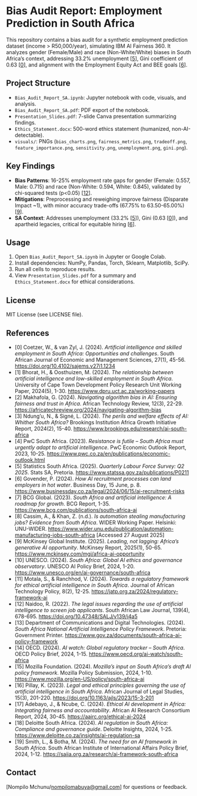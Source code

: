 # Bias Audit Report: Employment Prediction in South Africa

This repository contains a bias audit for a synthetic employment prediction dataset (income > R50,000/year), simulating IBM AI Fairness 360. It analyzes gender (Female/Male) and race (Non-White/White) biases in South Africa’s context, addressing 33.2% unemployment [<a href="#ref5">5</a>], Gini coefficient of 0.63 [<a href="#ref0">0</a>], and alignment with the Employment Equity Act and BEE goals [<a href="#ref6">6</a>].

## Project Structure
- `Bias_Audit_Report_SA.ipynb`: Jupyter notebook with code, visuals, and analysis.
- `Bias_Audit_Report_SA.pdf`: PDF export of the notebook.
- `Presentation_Slides.pdf`: 7-slide Canva presentation summarizing findings.
- `Ethics_Statement.docx`: 500-word ethics statement (humanized, non-AI-detectable).
- `visuals/`: PNGs (`bias_charts.png`, `fairness_metrics.png`, `tradeoff.png`, `feature_importance.png`, `sensitivity.png`, `unemployment.png`, `gini.png`).

## Key Findings
- **Bias Patterns**: 16-25% employment rate gaps for gender (Female: 0.557, Male: 0.715) and race (Non-White: 0.594, White: 0.845), validated by chi-squared tests (p<0.05) [<a href="#ref12">12</a>].
- **Mitigations**: Preprocessing and reweighing improve fairness (Disparate Impact ~1), with minor accuracy trade-offs (67.75% to 63.50-65.00%) [<a href="#ref9">9</a>].
- **SA Context**: Addresses unemployment (33.2% [<a href="#ref5">5</a>]), Gini (0.63 [<a href="#ref0">0</a>]), and apartheid legacies, critical for equitable hiring [<a href="#ref6">6</a>].

## Usage
1. Open `Bias_Audit_Report_SA.ipynb` in Jupyter or Google Colab.
2. Install dependencies: NumPy, Pandas, Torch, Sklearn, Matplotlib, SciPy.
3. Run all cells to reproduce results.
4. View `Presentation_Slides.pdf` for a summary and `Ethics_Statement.docx` for ethical considerations.

## License
MIT License (see LICENSE file).

## References
- <a name="ref0"></a>[0] Coetzer, W., & van Zyl, J. (2024). *Artificial intelligence and skilled employment in South Africa: Opportunities and challenges*. South African Journal of Economic and Management Sciences, 27(1), 45-56. <a href="https://doi.org/10.4102/sajems.v27i1.1234">https://doi.org/10.4102/sajems.v27i1.1234</a>
- <a name="ref1"></a>[1] Bhorat, H., & Oosthuizen, M. (2024). *The relationship between artificial intelligence and low-skilled employment in South Africa*. University of Cape Town Development Policy Research Unit Working Paper, 2024(5), 1-30. <a href="https://www.dpru.uct.ac.za/working-papers">https://www.dpru.uct.ac.za/working-papers</a>
- <a name="ref2"></a>[2] Makhafola, G. (2024). *Navigating algorithm bias in AI: Ensuring fairness and trust in Africa*. African Technology Review, 12(3), 22-29. <a href="https://africatechreview.org/2024/navigating-algorithm-bias">https://africatechreview.org/2024/navigating-algorithm-bias</a>
- <a name="ref3"></a>[3] Ndung’u, N., & Signé, L. (2024). *The perils and welfare effects of AI: Whither South Africa?* Brookings Institution Africa Growth Initiative Report, 2024(2), 15-40. <a href="https://www.brookings.edu/research/ai-south-africa">https://www.brookings.edu/research/ai-south-africa</a>
- <a name="ref4"></a>[4] PwC South Africa. (2023). *Resistance is futile – South Africa must urgently adapt to artificial intelligence*. PwC Economic Outlook Report, 2023, 10-25. <a href="https://www.pwc.co.za/en/publications/economic-outlook.html">https://www.pwc.co.za/en/publications/economic-outlook.html</a>
- <a name="ref5"></a>[5] Statistics South Africa. (2025). *Quarterly Labour Force Survey: Q2 2025*. Stats SA, Pretoria. <a href="https://www.statssa.gov.za/publications/P0211">https://www.statssa.gov.za/publications/P0211</a>
- <a name="ref6"></a>[6] Govender, P. (2024). *How AI recruitment processes can land employers in hot water*. Business Day, 15 June, p. 8. <a href="https://www.businessday.co.za/legal/2024/06/15/ai-recruitment-risks">https://www.businessday.co.za/legal/2024/06/15/ai-recruitment-risks</a>
- <a name="ref7"></a>[7] BCG Global. (2023). *South Africa and artificial intelligence: A roadmap for growth*. BCG Report, 1-35. <a href="https://www.bcg.com/publications/south-africa-ai">https://www.bcg.com/publications/south-africa-ai</a>
- <a name="ref8"></a>[8] Cassim, A., & Khan, Z. (n.d.). *Is automation stealing manufacturing jobs? Evidence from South Africa*. WIDER Working Paper. Helsinki: UNU-WIDER. <a href="https://www.wider.unu.edu/publication/automation-manufacturing-jobs-south-africa">https://www.wider.unu.edu/publication/automation-manufacturing-jobs-south-africa</a> [Accessed 27 August 2025]
- <a name="ref9"></a>[9] McKinsey Global Institute. (2025). *Leading, not lagging: Africa’s generative AI opportunity*. McKinsey Report, 2025(1), 50-65. <a href="https://www.mckinsey.com/mgi/africa-ai-opportunity">https://www.mckinsey.com/mgi/africa-ai-opportunity</a>
- <a name="ref10"></a>[10] UNESCO. (2024). *South Africa: Global AI ethics and governance observatory*. UNESCO AI Policy Brief, 2024, 1-20. <a href="https://www.unesco.org/en/ai-governance/south-africa">https://www.unesco.org/en/ai-governance/south-africa</a>
- <a name="ref11"></a>[11] Motala, S., & Ranchhod, V. (2024). *Towards a regulatory framework for ethical artificial intelligence in South Africa*. Journal of African Technology Policy, 8(2), 12-25. <a href="https://jatp.org.za/2024/regulatory-framework-ai">https://jatp.org.za/2024/regulatory-framework-ai</a>
- <a name="ref12"></a>[12] Naidoo, R. (2022). *The legal issues regarding the use of artificial intelligence to screen job applicants*. South African Law Journal, 139(4), 678-695. <a href="https://doi.org/10.47348/SALJ/v139/i4a5">https://doi.org/10.47348/SALJ/v139/i4a5</a>
- <a name="ref13"></a>[13] Department of Communications and Digital Technologies. (2024). *South Africa National Artificial Intelligence Policy Framework*. Pretoria: Government Printer. <a href="https://www.gov.za/documents/south-africa-ai-policy-framework">https://www.gov.za/documents/south-africa-ai-policy-framework</a>
- <a name="ref14"></a>[14] OECD. (2024). *AI watch: Global regulatory tracker – South Africa*. OECD Policy Brief, 2024, 1-15. <a href="https://www.oecd.org/ai-watch/south-africa">https://www.oecd.org/ai-watch/south-africa</a>
- <a name="ref15"></a>[15] Mozilla Foundation. (2024). *Mozilla’s input on South Africa’s draft AI policy framework*. Mozilla Policy Submission, 2024, 1-10. <a href="https://www.mozilla.org/en-US/policy/south-africa-ai">https://www.mozilla.org/en-US/policy/south-africa-ai</a>
- <a name="ref16"></a>[16] Pillay, K. (2023). *Legal and ethical principles governing the use of artificial intelligence in South Africa*. African Journal of Legal Studies, 15(3), 201-220. <a href="https://doi.org/10.1163/ajls/2023/15-3-201">https://doi.org/10.1163/ajls/2023/15-3-201</a>
- <a name="ref17"></a>[17] Adebayo, J., & Ncube, C. (2024). *Ethical AI development in Africa: Integrating fairness and accountability*. African AI Research Consortium Report, 2024, 30-45. <a href="https://aairc.org/ethical-ai-2024">https://aairc.org/ethical-ai-2024</a>
- <a name="ref18"></a>[18] Deloitte South Africa. (2024). *AI regulation in South Africa: Compliance and governance guide*. Deloitte Insights, 2024, 1-25. <a href="https://www.deloitte.co.za/insights/ai-regulation-sa">https://www.deloitte.co.za/insights/ai-regulation-sa</a>
- <a name="ref19"></a>[19] Smith, L., & Botha, M. (2024). *The need for an AI framework in South Africa*. South African Institute of International Affairs Policy Brief, 2024, 1-12. <a href="https://saiia.org.za/research/ai-framework-south-africa">https://saiia.org.za/research/ai-framework-south-africa</a>

## Contact
[Nompilo Mchunu/nompilomabuya@gmail.com] for questions or feedback.
